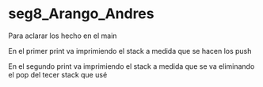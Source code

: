# seg8_Arango_Andres

Para aclarar los hecho en el main

En el primer print va imprimiendo el stack a medida que se hacen los push

En el segundo print va imprimiendo el stack a medida que se va eliminando el pop del tecer stack que usé 
